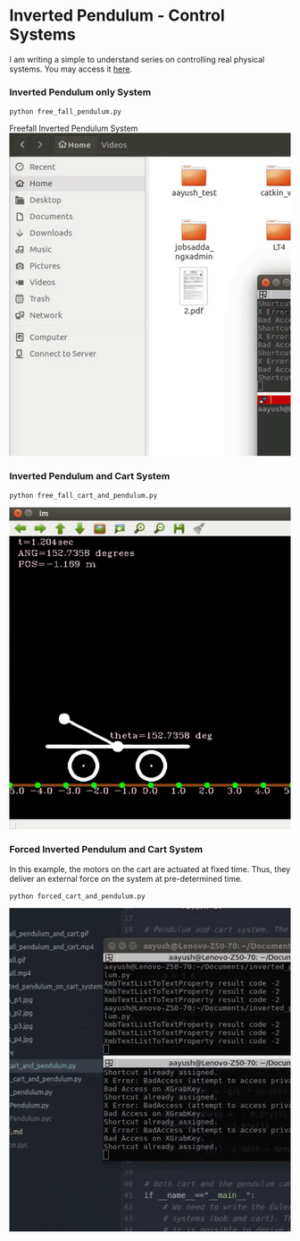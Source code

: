 # Inverted Pendulum - Control Systems

I am writing a simple to understand series on controlling real physical systems.
You may access it [here](https://kusemanohar.wordpress.com/tag/control-systems/).

### Inverted Pendulum only System
```
python free_fall_pendulum.py
```
Freefall Inverted Pendulum System
![Free fall Inverted Pendulum](media/freefall.gif)


### Inverted Pendulum and Cart System
```
python free_fall_cart_and_pendulum.py
```
![Free fall Inverted Pendulum and Cart](media/freefall_pendulum_and_cart.gif)


### Forced Inverted Pendulum and Cart System
In this example, the motors on the cart are actuated at fixed time.
Thus, they deliver an external force on the system at pre-determined time.
```
python forced_cart_and_pendulum.py
```
![Forced Inverted Pendulum and Cart](media/forced_pendulum_cart.gif)
